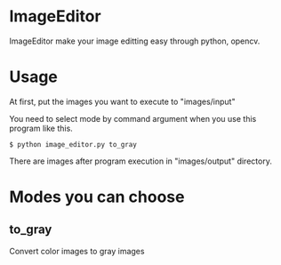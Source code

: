 # ImageEditor

ImageEditor make your image editting easy through python, opencv.

# Usage
At first, put the images you want to execute to "images/input"

You need to select mode by command argument when you use this program like this.

```
$ python image_editor.py to_gray
```

There are images after program execution in "images/output" directory.

# Modes you can choose
## to_gray
Convert color images to gray images